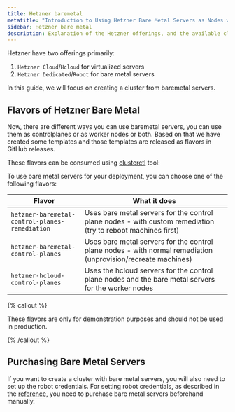 ```yaml
---
title: Hetzner baremetal
metatitle: "Introduction to Using Hetzner Bare Metal Servers as Nodes with CAPH"
sidebar: Hetzner bare metal
description: Explanation of the Hetzner offerings, and the available cluster flavors with bare metal servers.
---
```


Hetzner have two offerings primarily:

1. `Hetzner Cloud`/`Hcloud` for virtualized servers
2. `Hetzner Dedicated`/`Robot` for bare metal servers

In this guide, we will focus on creating a cluster from baremetal servers.

## Flavors of Hetzner Bare Metal

Now, there are different ways you can use baremetal servers, you can use them as controlplanes or as worker nodes or both. Based on that we have created some templates and those templates are released as flavors in GitHub releases.

These flavors can be consumed using [clusterctl](https://main.cluster-api.sigs.k8s.io/user/quick-start.html#install-clusterctl) tool:

To use bare metal servers for your deployment, you can choose one of the following flavors:

| Flavor                                         | What it does                                                                                                  |
| ---------------------------------------------- | ------------------------------------------------------------------------------------------------------------- |
| `hetzner-baremetal-control-planes-remediation` | Uses bare metal servers for the control plane nodes - with custom remediation (try to reboot machines first)  |
| `hetzner-baremetal-control-planes`             | Uses bare metal servers for the control plane nodes - with normal remediation (unprovision/recreate machines) |
| `hetzner-hcloud-control-planes`                | Uses the hcloud servers for the control plane nodes and the bare metal servers for the worker nodes           |

{% callout %}

These flavors are only for demonstration purposes and should not be used in production.

{% /callout %}

## Purchasing Bare Metal Servers

If you want to create a cluster with bare metal servers, you will also need to set up the robot credentials. For setting robot credentials, as described in the [reference](/docs/caph/03-reference/06-hetzner-bare-metal-machine-template.md), you need to purchase bare metal servers beforehand manually.
